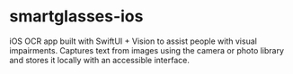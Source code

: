 # smartglasses-ios
iOS OCR app built with SwiftUI + Vision to assist people with visual impairments. Captures text from images using the camera or photo library and stores it locally with an accessible interface.
